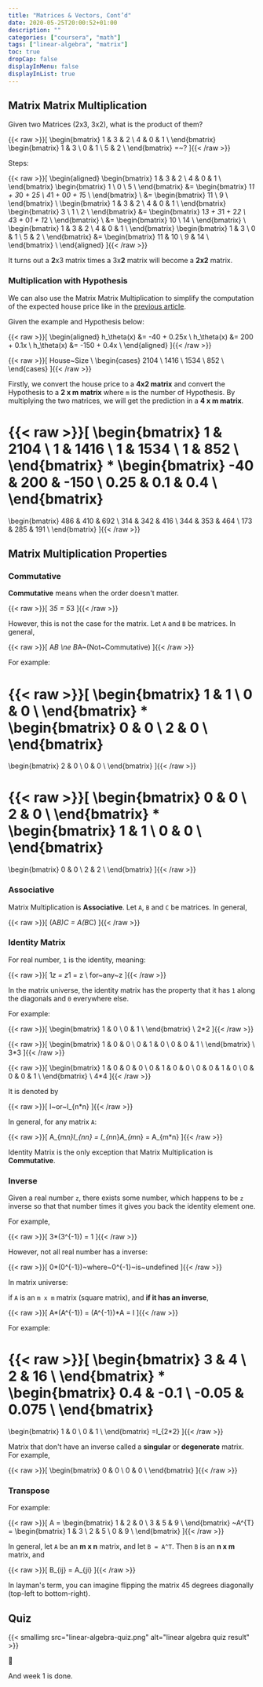 ```yaml
---
title: "Matrices & Vectors, Cont’d"
date: 2020-05-25T20:00:52+01:00
description: ""
categories: ["coursera", "math"]
tags: ["linear-algebra", "matrix"]
toc: true
dropCap: false
displayInMenu: false
displayInList: true
---
```


## Matrix Matrix Multiplication

Given two Matrices (2x3, 3x2), what is the product of them?

{{< raw >}}\[
\begin{bmatrix}
    1 & 3 & 2 \\
    4 & 0 & 1 \\
\end{bmatrix}
\begin{bmatrix}
    1 & 3 \\
    0 & 1 \\
    5 & 2 \\
\end{bmatrix}
=~?
\]{{< /raw >}}

Steps:

{{< raw >}}\[
\begin{aligned}
\begin{bmatrix}
    1 & 3 & 2 \\
    4 & 0 & 1 \\
\end{bmatrix}
\begin{bmatrix}
    1 \\
    0 \\
    5 \\
\end{bmatrix}
&=
\begin{bmatrix}
    1*1 + 3*0 + 2*5 \\
    4*1 + 0*0 + 1*5 \\
\end{bmatrix} \\
&=
\begin{bmatrix}
    11 \\
    9 \\
\end{bmatrix} \\
\begin{bmatrix}
    1 & 3 & 2 \\
    4 & 0 & 1 \\
\end{bmatrix}
\begin{bmatrix}
    3 \\
    1 \\
    2 \\
\end{bmatrix}
&=
\begin{bmatrix}
    1*3 + 3*1 + 2*2 \\
    4*3 + 0*1 + 1*2 \\
\end{bmatrix} \\
&=
\begin{bmatrix}
    10 \\
    14 \\
\end{bmatrix} \\
\begin{bmatrix}
    1 & 3 & 2 \\
    4 & 0 & 1 \\
\end{bmatrix}
\begin{bmatrix}
    1 & 3 \\
    0 & 1 \\
    5 & 2 \\
\end{bmatrix}
&=
\begin{bmatrix}
    11 & 10 \\
    9 & 14 \\
\end{bmatrix} \\
\end{aligned}
\]{{< /raw >}}

It turns out a **2**x3 matrix times a 3x**2** matrix will become a **2x2** matrix.

### Multiplication with Hypothesis

We can also use the Matrix Matrix Multiplication to simplify the computation of the expected house price like in the [previous article](/posts/2020/05/24/linear-algebra-review-matrices-vectors/#use-matrix-with-hypothesis).

Given the example and Hypothesis below:

{{< raw >}}\[
\begin{aligned}
h_\theta(x) &= -40 + 0.25x \\
h_\theta(x) &= 200 + 0.1x \\
h_\theta(x) &= -150 + 0.4x \\
\end{aligned}
\]{{< /raw >}}

{{< raw >}}\[
House~Size \\
\begin{cases}
    2104 \\
    1416 \\
    1534 \\
    852 \\
\end{cases}
\]{{< /raw >}}

Firstly, we convert the house price to a **4x2 matrix** and convert the Hypothesis to a **2 x m matrix** where `m` is the number of Hypothesis.
By multiplying the two matrices, we will get the prediction in a **4 x m matrix**.

{{< raw >}}\[
\begin{bmatrix}
    1 & 2104 \\
    1 & 1416 \\
    1 & 1534 \\
    1 & 852 \\
\end{bmatrix}
*
\begin{bmatrix}
    -40 & 200 & -150 \\
    0.25 & 0.1 & 0.4 \\
\end{bmatrix}
=
\begin{bmatrix}
    486 & 410 & 692 \\
    314 & 342 & 416 \\
    344 & 353 & 464 \\
    173 & 285 & 191 \\
\end{bmatrix}
\]{{< /raw >}}

## Matrix Multiplication Properties

### Commutative

**Commutative** means when the order doesn't matter.

{{< raw >}}\[
3*5 = 5*3
\]{{< /raw >}}

However, this is not the case for the matrix. Let `A` and `B` be matrices. In general,

{{< raw >}}\[
A*B \ne B*A~(Not~Commutative)
\]{{< /raw >}}

For example:

{{< raw >}}\[
\begin{bmatrix}
    1 & 1 \\
    0 & 0 \\
\end{bmatrix}
*
\begin{bmatrix}
    0 & 0 \\
    2 & 0 \\
\end{bmatrix}
=
\begin{bmatrix}
    2 & 0 \\
    0 & 0 \\
\end{bmatrix}
\]{{< /raw >}}

{{< raw >}}\[
\begin{bmatrix}
    0 & 0 \\
    2 & 0 \\
\end{bmatrix}
*
\begin{bmatrix}
    1 & 1 \\
    0 & 0 \\
\end{bmatrix}
=
\begin{bmatrix}
    0 & 0 \\
    2 & 2 \\
\end{bmatrix}
\]{{< /raw >}}

### Associative

Matrix Multiplication is **Associative**. Let `A`, `B` and `C` be matrices. In general,

{{< raw >}}\[
(A*B)*C = A*(B*C)
\]{{< /raw >}}

### Identity Matrix

For real number, `1` is the identity, meaning:

{{< raw >}}\[
1*z = z*1 = z \\
for~any~z
\]{{< /raw >}}

In the matrix universe, the identity matrix has the property that it has `1` along the diagonals and `0` everywhere else.

For example:

{{< raw >}}\[
\begin{bmatrix}
    1 & 0 \\
    0 & 1 \\
\end{bmatrix} \\
2*2
\]{{< /raw >}}

{{< raw >}}\[
\begin{bmatrix}
    1 & 0 & 0 \\
    0 & 1 & 0 \\
    0 & 0 & 1 \\
\end{bmatrix} \\
3*3
\]{{< /raw >}}

{{< raw >}}\[
\begin{bmatrix}
    1 & 0 & 0 & 0 \\
    0 & 1 & 0 & 0 \\
    0 & 0 & 1 & 0 \\
    0 & 0 & 0 & 1 \\
\end{bmatrix} \\
4*4
\]{{< /raw >}}

It is denoted by

{{< raw >}}\[
I~or~I_{n*n}
\]{{< /raw >}}

In general, for any matrix `A`:

{{< raw >}}\[
A_{m*n}*I_{n*n} = I_{n*n}*A_{m*n} = A_{m*n}
\]{{< /raw >}}

Identity Matrix is the only exception that Matrix Multiplication is **Commutative**.

### Inverse

Given a real number `z`, there exists some number, which happens to be `z` inverse so that that number times it gives you back the identity element one.

For example,

{{< raw >}}\[
3*(3^{-1}) = 1
\]{{< /raw >}}

However, not all real number has a inverse:

{{< raw >}}\[
0*(0^{-1})~where~0^{-1}~is~undefined
\]{{< /raw >}}

In matrix universe:

if `A` is an `m x m` matrix (square matrix), and **if it has an inverse**,

{{< raw >}}\[
A*(A^{-1}) = (A^{-1})*A = I
\]{{< /raw >}}

For example:

{{< raw >}}\[
\begin{bmatrix}
    3 & 4 \\
    2 & 16 \\
\end{bmatrix}
*
\begin{bmatrix}
    0.4 & -0.1 \\
    -0.05 & 0.075 \\
\end{bmatrix}
=
\begin{bmatrix}
    1 & 0 \\
    0 & 1 \\
\end{bmatrix}
=I_{2*2}
\]{{< /raw >}}

Matrix that don't have an inverse called a **singular** or **degenerate** matrix. For example,

{{< raw >}}\[
\begin{bmatrix}
    0 & 0 \\
    0 & 0 \\
\end{bmatrix}
\]{{< /raw >}}

### Transpose

For example:

{{< raw >}}\[
A =
\begin{bmatrix}
    1 & 2 & 0 \\
    3 & 5 & 9 \\
\end{bmatrix}
~A^{T} =
\begin{bmatrix}
    1 & 3 \\
    2 & 5 \\
    0 & 9 \\
\end{bmatrix}
\]{{< /raw >}}

In general, let `A` be an **m x n** matrix, and let `B = A^T`. Then `B` is an **n x m** matrix, and

{{< raw >}}\[
B_{ij} = A_{ji}
\]{{< /raw >}}

In layman's term, you can imagine flipping the matrix 45 degrees diagonally (top-left to bottom-right).

## Quiz

{{< smallimg src="linear-algebra-quiz.png" alt="linear algebra quiz result" >}}

🥰

And week 1 is done.

